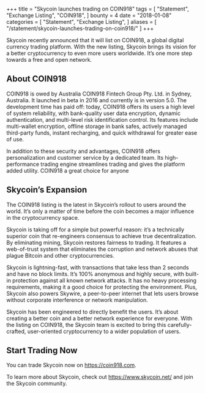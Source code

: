 +++
title = "Skycoin launches trading on COIN918"
tags = [
    "Statement",
    "Exchange Listing",
    "COIN918",
]
bounty = 4
date = "2018-01-08"
categories = [
    "Statement",
    "Exchange Listing",
]
aliases = [
	"/statement/skycoin-launches-trading-on-coin918/"
]
+++

Skycoin recently announced that it will list on COIN918, a global digital currency trading platform. With the new listing, Skycoin brings its vision for a better cryptocurrency to even more users worldwide. It’s one more step towards a free and open network.

## About COIN918

COIN918 is owed by Australia COIN918 Fintech Group Pty. Ltd. in Sydney, Australia. It launched in beta in 2016 and currently is in version 5.0. The development time has paid off: today, COIN918 offers its users a high level of system reliability, with bank-quality user data encryption, dynamic authentication, and multi-level risk identification control. Its features include multi-wallet encryption, offline storage in bank safes, actively managed third-party funds, instant recharging, and quick withdrawal for greater ease of use.

In addition to these security and advantages, COIN918 offers personalization and customer service by a dedicated team. Its high-performance trading engine streamlines trading and gives the platform added utility. COIN918 a great choice for anyone
## Skycoin’s Expansion

The COIN918 listing is the latest in Skycoin’s rollout to users around the world. It’s only a matter of time before the coin becomes a major influence in the cryptocurrency space.

Skycoin is taking off for a simple but powerful reason: it’s a technically superior coin that re-engineers consensus to achieve true decentralization. By eliminating mining, Skycoin restores fairness to trading. It features a web-of-trust system that eliminates the corruption and network abuses that plague Bitcoin and other cryptocurrencies.

Skycoin is lightning-fast, with transactions that take less than 2 seconds and have no block limits. It’s 100% anonymous and highly secure, with built-in protection against all known network attacks. It has no heavy processing requirements, making it a good choice for protecting the environment. Plus, Skycoin also powers Skywire, a peer-to-peer internet that lets users browse without corporate interference or network manipulation.

Skycoin has been engineered to directly benefit the users. It’s about creating a better coin and a better network experience for everyone. With the listing on COIN918, the Skycoin team is excited to bring this carefully-crafted, user-oriented cryptocurrency to a wider population of users.


## Start Trading Now

You can trade Skycoin now on https://coin918.com.

To learn more about Skycoin, check out https://www.skycoin.net/ and join the Skycoin community.


